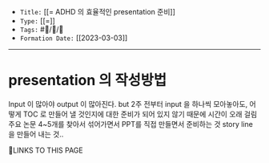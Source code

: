 
-   `Title:` [[= ADHD 의 효율적인 presentation 준비]]
-   `Type:` [[=]]
-   `Tags:` #🧠️/📝️/🌱️ 
-   `Formation Date:` [[2023-03-03]]
---

# presentation 의 작성방법

Input  이 많아야 output 이 많아진다. 
but 2주 전부터 input 을 하나씩 모아놓아도, 어떻게 TOC  로 만들어 낼 것인지에 대한 준비가 되어 있지 않기 때문에 시간이 오래 걸림
주요 논문 4~5개를 찾아서 섞어가면서 PPT를 직접 만들면서 준비하는 것
story line 을 만들어 내는 것..


🔗LINKS TO THIS PAGE